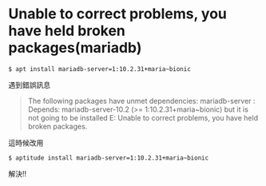# Unable to correct problems, you have held broken packages(mariadb)

```
$ apt install mariadb-server=1:10.2.31+maria~bionic
```
遇到錯誤訊息
> The following packages have unmet dependencies:
>  mariadb-server : Depends: mariadb-server-10.2 (>= 1:10.2.31+maria~bionic) but it is not going to be installed
> E: Unable to correct problems, you have held broken packages.


這時候改用
```
$ aptitude install mariadb-server=1:10.2.31+maria~bionic
```
解決!!